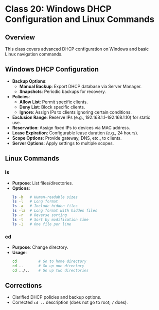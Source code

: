 # Class 20: Windows DHCP Configuration and Linux Commands

## Overview
This class covers advanced DHCP configuration on Windows and basic Linux navigation commands.

## Windows DHCP Configuration
- **Backup Options**:
  - **Manual Backup**: Export DHCP database via Server Manager.
  - **Snapshots**: Periodic backups for recovery.
- **Policies**:
  - **Allow List**: Permit specific clients.
  - **Deny List**: Block specific clients.
  - **Ignore**: Assign IPs to clients ignoring certain conditions.
- **Exclusion Range**: Reserve IPs (e.g., 192.168.1.1–192.168.1.10) for static use.
- **Reservation**: Assign fixed IPs to devices via MAC address.
- **Lease Expiration**: Configurable lease duration (e.g., 24 hours).
- **Scope Options**: Provide gateway, DNS, etc., to clients.
- **Server Options**: Apply settings to multiple scopes.

## Linux Commands
### ls
- **Purpose**: List files/directories.
- **Options**:
  ```bash
  ls -h   # Human-readable sizes
  ls -l   # Long format
  ls -a   # Include hidden files
  ls -la  # Long format with hidden files
  ls -r   # Reverse sorting
  ls -t   # Sort by modification time
  ls -1   # One file per line
  ```

### cd
- **Purpose**: Change directory.
- **Usage**:
  ```bash
  cd          # Go to home directory
  cd ..       # Go up one directory
  cd ../..    # Go up two directories
  ```

## Corrections
- Clarified DHCP policies and backup options.
- Corrected `cd ..` description (does not go to root; `/` does).